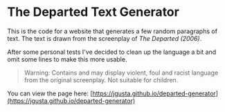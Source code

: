 # The Departed Text Generator

This is the code for a website that generates a few random paragraphs of text. The text is drawn from the screenplay of _The Departed (2006)_.

After some personal tests I've decided to clean up the language a bit and omit some lines to make this more usable.

> Warning: Contains and may display violent, foul and racist language from the original screenplay. Not suitable for children.

You can view the page here: [https://jgusta.github.io/departed-generator](https://jgusta.github.io/departed-generator)
